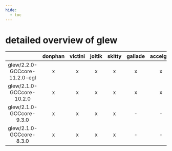 ```yaml
---
hide:
  - toc
---
```


detailed overview of glew
=========================

| |donphan|victini|joltik|skitty|gallade|accelgor|swalot|doduo|
| :---: | :---: | :---: | :---: | :---: | :---: | :---: | :---: | :---: |
|glew/2.2.0-GCCcore-11.2.0-egl|x|x|x|x|x|x|x|x|
|glew/2.1.0-GCCcore-10.2.0|x|x|x|x|x|x|x|x|
|glew/2.1.0-GCCcore-9.3.0|x|x|x|x|-|-|x|x|
|glew/2.1.0-GCCcore-8.3.0|x|x|x|x|-|-|-|x|
